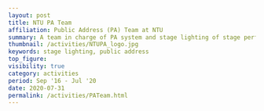 ```yaml
---
layout: post
title: NTU PA Team
affiliation: Public Address (PA) Team at NTU
summary: A team in charge of PA system and stage lighting of stage performances of various student clubs
thumbnail: /activities/NTUPA_logo.jpg
keywords: stage lighting, public address
top_figure:
visibility: true
category: activities
period: Sep '16 - Jul '20
date: 2020-07-31
permalink: /activities/PATeam.html
---
```

